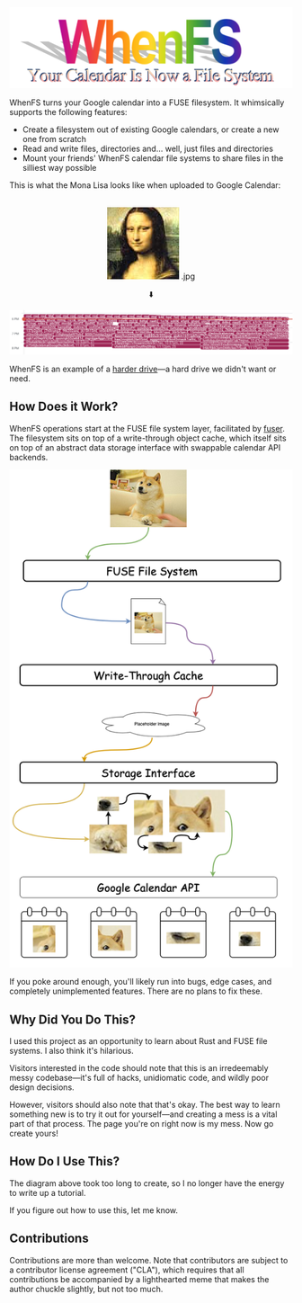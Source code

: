 ![whenfs your calendar is now a filesystem](images/wordart-3.png)

WhenFS turns your Google calendar into a FUSE filesystem. It whimsically supports the following features:

- Create a filesystem out of existing Google calendars, or create a new one from scratch
- Read and write files, directories and... well, just files and directories
- Mount your friends' WhenFS calendar file systems to share files in the silliest way possible

This is what the Mona Lisa looks like when uploaded to Google Calendar:

<p align="center">
  <br>
  <img src="images/mona_lisa.jpg" /> .jpg
</p>

<p align="center">
  ⬇️
</p>

![calendar screenshot](images/calendar_screenshot.png)

WhenFS is an example of a [harder drive](http://tom7.org/harder/)—a hard drive we didn't want or need.

## How Does it Work?

WhenFS operations start at the FUSE file system layer, facilitated by [fuser](https://github.com/cberner/fuser). The filesystem sits on top of a write-through object cache, which itself sits on top of an abstract data storage interface with swappable calendar API backends.

![flow](images/flow.png)

If you poke around enough, you'll likely run into bugs, edge cases, and completely unimplemented features. There are no plans to fix these.

## Why Did You Do This?

I used this project as an opportunity to learn about Rust and FUSE file systems. I also think it's hilarious.

Visitors interested in the code should note that this is an irredeemably messy codebase—it's full of hacks, unidiomatic code, and wildly poor design decisions.

However, visitors should also note that that's okay. The best way to learn something new is to try it out for yourself—and creating a mess is a vital part of that process. The page you're on right now is my mess. Now go create yours!

## How Do I Use This?

The diagram above took too long to create, so I no longer have the energy to write up a tutorial.

If you figure out how to use this, let me know.

## Contributions

Contributions are more than welcome.
Note that contributors are subject to a contributor license agreement ("CLA"), which requires that all
contributions be accompanied by a lighthearted meme that makes the author chuckle slightly, but not too much.
